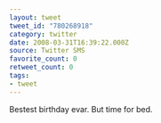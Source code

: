 ```yaml
---
layout: tweet
tweet_id: "780268918"
category: twitter
date: 2008-03-31T16:39:22.000Z
source: Twitter SMS
favorite_count: 0
retweet_count: 0
tags:
- tweet
---
```


Bestest birthday evar. But time for bed.
